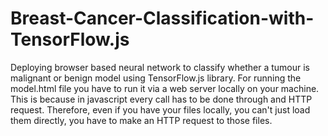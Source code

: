 # Breast-Cancer-Classification-with-TensorFlow.js
Deploying browser based neural network to classify whether a tumour is malignant or benign model using TensorFlow.js library.
For running the model.html file you have to run it via a web server locally on your machine. This is because in javascript every call has to be done through and HTTP request. Therefore, even if you have your files locally, you can't just load them directly, you have to make an HTTP request to those files.
